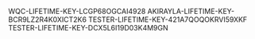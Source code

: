 WQC-LIFETIME-KEY-LCGP68OGCAI4928
AKIRAYLA-LIFETIME-KEY-BCR9LZ2R4K0XICT2K6
TESTER-LIFETIME-KEY-421A7QOQOKRVI59XKF
TESTER-LIFETIME-KEY-DCX5L6I19D03K4M9GN

